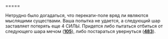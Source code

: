 =====

Нетрудно было догадаться, что перекати-поле вряд ли являются мыслящими существами. Ваша попытка не удается, а следующий шар заставляет потерять еще 4 СИЛЫ. Придется либо пытаться отбиться от следующего шара мечом ([**105**](#n_105)), либо постараться увернуться ([**483**](#n_483)).

